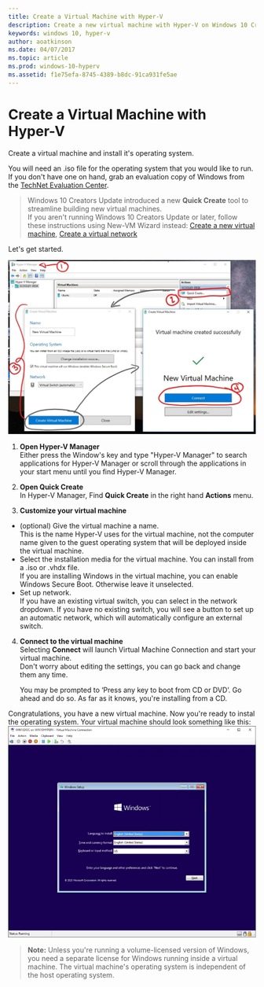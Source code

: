```yaml
---
title: Create a Virtual Machine with Hyper-V
description: Create a new virtual machine with Hyper-V on Windows 10 Creators Update
keywords: windows 10, hyper-v
author: aoatkinson
ms.date: 04/07/2017
ms.topic: article
ms.prod: windows-10-hyperv
ms.assetid: f1e75efa-8745-4389-b8dc-91ca931fe5ae
---
```


# Create a Virtual Machine with Hyper-V

Create a virtual machine and install it's operating system.  

You will need an .iso file for the operating system that you would like to run. If you don't have one on hand, grab an evaluation copy of Windows from the [TechNet Evaluation Center](http://www.microsoft.com/en-us/evalcenter/).


> Windows 10 Creators Update introduced a new **Quick Create** tool to streamline building new virtual machines.  
  If you aren't running Windows 10 Creators Update or later, follow these instructions using New-VM Wizard instead:
  [Create a new virtual machine](create-virtual-machine.md), [Create a virtual network](connect-to-network.md)

Let's get started.

![](media/quickcreatesteps_inked.jpg)

1. **Open Hyper-V Manager**  
  Either press the Window's key and type "Hyper-V Manager" to search applications for Hyper-V Manager or scroll through the applications in your start menu until you find Hyper-V Manager.

2. **Open Quick Create**  
  In Hyper-V Manager, Find **Quick Create** in the right hand **Actions** menu.

3. **Customize your virtual machine**
  * (optional) Give the virtual machine a name.  
    This is the name Hyper-V uses for the virtual machine, not the computer name given to the guest operating system that will be deployed inside the virtual machine.
  * Select the installation media for the virtual machine. You can install from a .iso or .vhdx file.  
    If you are installing Windows in the virtual machine, you can enable Windows Secure Boot. Otherwise leave it unselected.
  * Set up network.  
    If you have an existing virtual switch, you can select in the network dropdown. If you have no existing switch, you will see a button to set up an automatic network, which will automatically configure an external switch.

4. **Connect to the virtual machine**  
  Selecting **Connect** will launch Virtual Machine Connection and start your virtual machine.     
  Don't worry about editing the settings, you can go back and change them any time.  
  
    You may be prompted to ‘Press any key to boot from CD or DVD’. Go ahead and do so.  As far as it knows, you're installing from a CD.

Congratulations, you have a new virtual machine.  Now you're ready to instal the operating system.  Your virtual machine should look something like this:   
![](media/OSDeploy_upd.png) 

> **Note:** Unless you're running a volume-licensed version of Windows, you need a separate license for Windows running inside a virtual machine. The virtual machine's operating system is independent of the host operating system.
